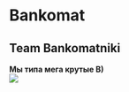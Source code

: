 # Bankomat
<h2>Team Bankomatniki</h2>

<strong>Мы типа мега крутые B)</stong><br>
<img src="https://media.tenor.com/1684mdJlQqwAAAAC/spinning-chair.gif">
